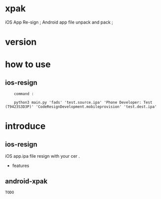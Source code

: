 # xpak
iOS App Re-sign ; Android app file unpack and pack ;


# version

# how to use
## ios-resign
```
    command :

    python3 main.py 'fads' 'test.source.ipa' 'Phone Developer: Test (T9423S3D3P)' 'CodeResignDevelopment.mobileprovision' 'test.dest.ipa'

```

# introduce
## ios-resign
iOS app.ipa file resign with your cer .

* features




## android-xpak
```
TODO
```